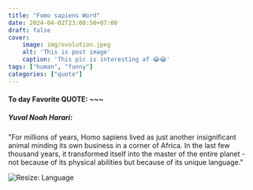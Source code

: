 ```yaml
---
title: "Fomo sapiens Word"
date: 2024-04-02T23:00:50+07:00
draft: false
cover:
    image: img/evolution.jpeg
    alt: 'This is post image'
    caption: 'This pic is interesting af 😂😂'
tags: ["human", "funny"]
categories: ["quote"]
---
```


#### To day Favorite QUOTE: ~~~

##### Yuval Noah Harari:

"For millions of years, Homo sapiens lived as just another insignificant animal minding its own business in a corner of Africa. In the last few thousand years, it transformed itself into the master of the entire planet - not because of its physical abilities but because of its unique language."



![Resize: Language](/hello-word-img/meme-01_.jpg)